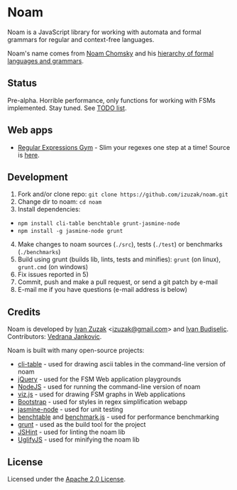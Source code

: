 # Noam

Noam is a JavaScript library for working with automata and formal grammars for regular and context-free languages.

Noam's name comes from [Noam Chomsky](http://en.wikipedia.org/wiki/Noam_Chomsky) and his [hierarchy of formal languages and grammars](http://en.wikipedia.org/wiki/Chomsky_hierarchy).

## Status

Pre-alpha.
Horrible performance, only functions for working with FSMs implemented.
Stay tuned.
See [TODO list](https://github.com/izuzak/noam/blob/master/TODO.md).

## Web apps

* [Regular Expressions Gym](http://izuzak.github.com/noam/webapps/regex_play.html) - Slim your regexes one step at a time! Source is [here](https://github.com/izuzak/noam/blob/master/webapps/regex_play.html).

## Development

1. Fork and/or clone repo: `git clone https://github.com/izuzak/noam.git`
2. Change dir to noam: `cd noam`
3. Install dependencies:
  * `npm install cli-table benchtable grunt-jasmine-node`
  * `npm install -g jasmine-node grunt`
4. Make changes to noam sources (`./src`), tests (`./test`) or benchmarks (`./benchmarks`)
5. Build using grunt (builds lib, lints, tests and minifies): `grunt` (on linux), `grunt.cmd` (on windows)
6. Fix issues reported in 5)
7. Commit, push and make a pull request, or send a git patch by e-mail
8. E-mail me if you have questions (e-mail address is below)

## Credits

Noam is developed by [Ivan Zuzak](http://ivanzuzak.info) &lt;izuzak@gmail.com&gt; and [Ivan Budiselic](https://github.com/ibudiselic). Contributors: [Vedrana Jankovic](http://vedri.ca/).

Noam is built with many open-source projects:
* [cli-table](https://github.com/LearnBoost/cli-table) - used for drawing ascii tables in the command-line version of noam
* [jQuery](http://jquery.com/) - used for the FSM Web application playgrounds
* [NodeJS](http://nodejs.org/) - used for running the command-line version of noam
* [viz.js](https://github.com/mdaines/viz.js) - used for drawing FSM graphs in Web applications
* [Bootstrap](http://twitter.github.com/bootstrap/) - used for styles in regex simplification webapp
* [jasmine-node](https://github.com/mhevery/jasmine-node) - used for unit testing
* [benchtable](https://github.com/izuzak/benchtable) and [benchmark.js](http://benchmarkjs.com/) - used for performance benchmarking
* [grunt](http://gruntjs.com/) - used as the build tool for the project
* [JSHint](http://www.jshint.com/) - used for linting the noam lib
* [UglifyJS](https://github.com/mishoo/UglifyJS/) - used for minifying the noam lib

## License

Licensed under the [Apache 2.0 License](https://github.com/izuzak/noam/blob/master/LICENSE.md).
